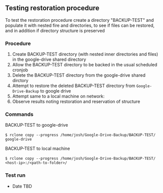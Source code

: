 ## Testing restoration procedure

To test the restoration procedure create a directory "BACKUP-TEST" and
populate it with nested fire and directories, to see if files can
be restored, and in addition if directory structure is preserved

###  Procedure

1. Create BACKUP-TEST directory (with nested inner directories and files)
in the google-drive shared directory
2. Allow the BACKUP-TEST directory to be backed in the usual scheduled cronjob
3. Delete the BACKUP-TEST directory from the google-drive shared dirctory
4. Attempt to restore the deleted BACKUP-TEST directory from `Google-Drive-Backup` to google drive
5. Attempt same to a local  machine on network:
6. Observe results noting restoration and reservation of structure

### Commands
BACKUP-TEST to google-drive <br/><br/>
```$ rclone copy --progress /home/josh/Google-Drive-Backup/BACKUP-TEST/ google-drive```

BACKUP-TEST to local machine <br/><br/>
```$ rclone copy --progress /home/josh/Google-Drive-Backup/BACKUP-TEST/ <host-ip>:/<path-to-folder>/```


### Test run
- Date TBD
